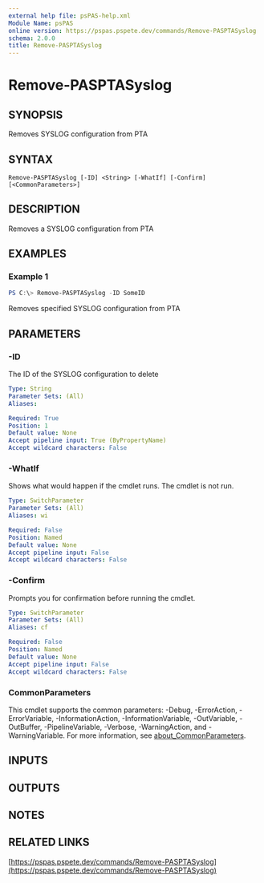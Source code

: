 ```yaml
---
external help file: psPAS-help.xml
Module Name: psPAS
online version: https://pspas.pspete.dev/commands/Remove-PASPTASyslog
schema: 2.0.0
title: Remove-PASPTASyslog
---
```


# Remove-PASPTASyslog

## SYNOPSIS
Removes SYSLOG configuration from PTA

## SYNTAX

```
Remove-PASPTASyslog [-ID] <String> [-WhatIf] [-Confirm] [<CommonParameters>]
```

## DESCRIPTION
Removes a SYSLOG configuration from PTA

## EXAMPLES

### Example 1
```powershell
PS C:\> Remove-PASPTASyslog -ID SomeID
```

Removes specified SYSLOG configuration from PTA

## PARAMETERS

### -ID
The ID of the SYSLOG configuration to delete

```yaml
Type: String
Parameter Sets: (All)
Aliases:

Required: True
Position: 1
Default value: None
Accept pipeline input: True (ByPropertyName)
Accept wildcard characters: False
```

### -WhatIf
Shows what would happen if the cmdlet runs.
The cmdlet is not run.

```yaml
Type: SwitchParameter
Parameter Sets: (All)
Aliases: wi

Required: False
Position: Named
Default value: None
Accept pipeline input: False
Accept wildcard characters: False
```

### -Confirm
Prompts you for confirmation before running the cmdlet.

```yaml
Type: SwitchParameter
Parameter Sets: (All)
Aliases: cf

Required: False
Position: Named
Default value: None
Accept pipeline input: False
Accept wildcard characters: False
```

### CommonParameters
This cmdlet supports the common parameters: -Debug, -ErrorAction, -ErrorVariable, -InformationAction, -InformationVariable, -OutVariable, -OutBuffer, -PipelineVariable, -Verbose, -WarningAction, and -WarningVariable. For more information, see [about_CommonParameters](http://go.microsoft.com/fwlink/?LinkID=113216).

## INPUTS

## OUTPUTS

## NOTES

## RELATED LINKS

[https://pspas.pspete.dev/commands/Remove-PASPTASyslog](https://pspas.pspete.dev/commands/Remove-PASPTASyslog)
